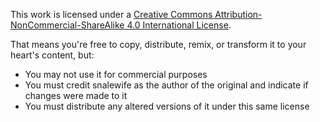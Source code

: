 This work is licensed under a [Creative Commons Attribution-NonCommercial-ShareAlike 4.0 International License](http://creativecommons.org/licenses/by-nc-sa/4.0/).

That means you're free to copy, distribute, remix, or transform it to your heart's content, but:

*  You may not use it for commercial purposes
*  You must credit snalewife as the author of the original and indicate if changes were made to it
*  You must distribute any altered versions of it under this same license
